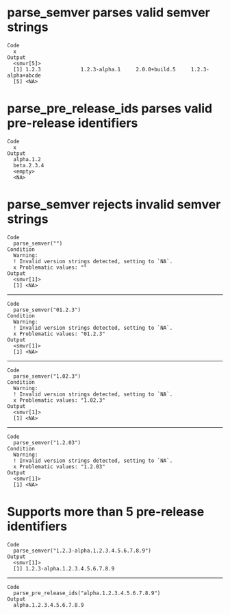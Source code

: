 # parse_semver parses valid semver strings

    Code
      x
    Output
      <smvr[5]>
      [1] 1.2.3             1.2.3-alpha.1     2.0.0+build.5     1.2.3-alpha+abcde
      [5] <NA>             

# parse_pre_release_ids parses valid pre-release identifiers

    Code
      x
    Output
      alpha.1.2
      beta.2.3.4
      <empty>
      <NA>

# parse_semver rejects invalid semver strings

    Code
      parse_semver("")
    Condition
      Warning:
      ! Invalid version strings detected, setting to `NA`.
      x Problematic values: ""
    Output
      <smvr[1]>
      [1] <NA>

---

    Code
      parse_semver("01.2.3")
    Condition
      Warning:
      ! Invalid version strings detected, setting to `NA`.
      x Problematic values: "01.2.3"
    Output
      <smvr[1]>
      [1] <NA>

---

    Code
      parse_semver("1.02.3")
    Condition
      Warning:
      ! Invalid version strings detected, setting to `NA`.
      x Problematic values: "1.02.3"
    Output
      <smvr[1]>
      [1] <NA>

---

    Code
      parse_semver("1.2.03")
    Condition
      Warning:
      ! Invalid version strings detected, setting to `NA`.
      x Problematic values: "1.2.03"
    Output
      <smvr[1]>
      [1] <NA>

# Supports more than 5 pre-release identifiers

    Code
      parse_semver("1.2.3-alpha.1.2.3.4.5.6.7.8.9")
    Output
      <smvr[1]>
      [1] 1.2.3-alpha.1.2.3.4.5.6.7.8.9

---

    Code
      parse_pre_release_ids("alpha.1.2.3.4.5.6.7.8.9")
    Output
      alpha.1.2.3.4.5.6.7.8.9

